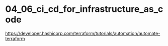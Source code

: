 # 04_06_ci_cd_for_infrastructure_as_code

https://developer.hashicorp.com/terraform/tutorials/automation/automate-terraform

